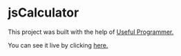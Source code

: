 # jsCalculator

This project was built with the help of [Useful Programmer.](https://www.youtube.com/c/UsefulProgrammer)

You can see it live by clicking [here.](https://steelejackson.github.io/jsCalculator/)
